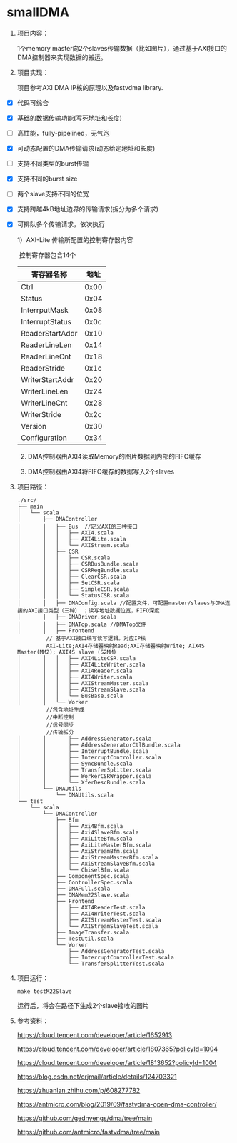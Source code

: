 # smallDMA

1. 项目内容：

   1个memory master向2个slaves传输数据（比如图片），通过基于AXI接口的DMA控制器来实现数据的搬运。

2. 项目实现：

   项目参考AXI DMA IP核的原理以及fastvdma library.

- [x] 代码可综合

- [x] 基础的数据传输功能(写死地址和长度)
- [ ] 高性能，fully-pipelined，无气泡
- [x] 可动态配置的DMA传输请求(动态给定地址和长度)
- [ ] 支持不同类型的burst传输
- [x] 支持不同的burst size
- [ ] 两个slave支持不同的位宽
- [x] 支持跨越4kB地址边界的传输请求(拆分为多个请求)
- [x] 可排队多个传输请求，依次执行

   1）AXI-Lite 传输所配置的控制寄存器内容

   ​	  控制寄存器包含14个

   | 寄存器名称      | 地址 |
   | --------------- | ---- |
   | Ctrl            | 0x00 |
   | Status          | 0x04 |
   | InterrputMask   | 0x08 |
   | InterruptStatus | 0x0c |
   | ReaderStartAddr | 0x10 |
   | ReaderLineLen   | 0x14 |
   | ReaderLineCnt   | 0x18 |
   | ReaderStride    | 0x1c |
   | WriterStartAddr | 0x20 |
   | WriterLineLen   | 0x24 |
   | WriterLineCnt   | 0x28 |
   | WriterStride    | 0x2c |
   | Version         | 0x30 |
   | Configuration   | 0x34 |

   2) DMA控制器由AXI4读取Memory的图片数据到内部的FIFO缓存

   3) DMA控制器由AXI4将FIFO缓存的数据写入2个slaves

3. 项目路径：

   ```
   ./src/
   ├── main
   │   └── scala
   │       ├── DMAController
   │       │   ├── Bus  //定义AXI的三种接口
   │       │   │   ├── AXI4.scala
   │       │   │   ├── AXI4Lite.scala
   │       │   │   └── AXIStream.scala
   │       │   ├── CSR
   │       │   │   ├── CSR.scala
   │       │   │   ├── CSRBusBundle.scala
   │       │   │   ├── CSRRegBundle.scala
   │       │   │   ├── ClearCSR.scala
   │       │   │   ├── SetCSR.scala
   │       │   │   ├── SimpleCSR.scala
   │       │   │   └── StatusCSR.scala
   │       │   ├── DMAConfig.scala //配置文件，可配置master/slaves与DMA连接的AXI接口类型（三种） ；读写地址数据位宽，FIFO深度
   │       │   ├── DMADriver.scala
   │       │   ├── DMATop.scala //DMATop文件
   │       │   ├── Frontend 
   			// 基于AXI接口编写读写逻辑。对应IP核
   			AXI-Lite;AXI4存储器映射Read;AXI存储器映射Write; AIX4S Master(MM2); AXI4S slave (S2MM)
   │       │   │   ├── AXI4LiteCSR.scala
   │       │   │   ├── AXI4LiteWriter.scala
   │       │   │   ├── AXI4Reader.scala
   │       │   │   ├── AXI4Writer.scala
   │       │   │   ├── AXIStreamMaster.scala
   │       │   │   ├── AXIStreamSlave.scala
   │       │   │   └── BusBase.scala
   │       │   └── Worker
   			//包含地址生成
   			//中断控制
   			//信号同步
   			//传输拆分
   │       │       ├── AddressGenerator.scala
   │       │       ├── AddressGeneratorCtlBundle.scala
   │       │       ├── InterruptBundle.scala
   │       │       ├── InterruptController.scala
   │       │       ├── SyncBundle.scala
   │       │       ├── TransferSplitter.scala
   │       │       ├── WorkerCSRWrapper.scala
   │       │       └── XferDescBundle.scala
   │       └── DMAUtils
   │           └── DMAUtils.scala
   └── test
       └── scala
           └── DMAController
               ├── Bfm
               │   ├── Axi4Bfm.scala
               │   ├── Axi4SlaveBfm.scala
               │   ├── AxiLiteBfm.scala
               │   ├── AxiLiteMasterBfm.scala
               │   ├── AxiStreamBfm.scala
               │   ├── AxiStreamMasterBfm.scala
               │   ├── AxiStreamSlaveBfm.scala
               │   └── ChiselBfm.scala
               ├── ComponentSpec.scala
               ├── ControllerSpec.scala
               ├── DMAFull.scala
               ├── DMAMem22Slave.scala
               ├── Frontend
               │   ├── AXI4ReaderTest.scala
               │   ├── AXI4WriterTest.scala
               │   ├── AXIStreamMasterTest.scala
               │   └── AXIStreamSlaveTest.scala
               ├── ImageTransfer.scala
               ├── TestUtil.scala
               └── Worker
                   ├── AddressGeneratorTest.scala
                   ├── InterruptControllerTest.scala
                   └── TransferSplitterTest.scala
   ```

4. 项目运行：

   ```shell
   make testM22Slave
   ```

   运行后，将会在路径下生成2个slave接收的图片


5. 参考资料：

   https://cloud.tencent.com/developer/article/1652913

   https://cloud.tencent.com/developer/article/1807365?policyId=1004

   https://cloud.tencent.com/developer/article/1813652?policyId=1004

   https://blog.csdn.net/crjmail/article/details/124703321

   https://zhuanlan.zhihu.com/p/608277782

   https://antmicro.com/blog/2019/09/fastvdma-open-dma-controller/

   https://github.com/gednyengs/dma/tree/main

   https://github.com/antmicro/fastvdma/tree/main

   

